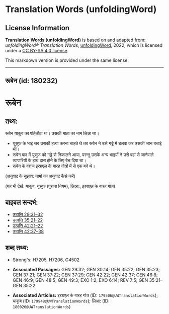 # Translation Words (unfoldingWord)

## License Information

**Translation Words (unfoldingWord)** is based on and adapted from: _unfoldingWord® Translation Words_, [unfoldingWord](https://unfoldingword.org/utw), 2022, which is licensed under a [CC BY-SA 4.0 license](https://creativecommons.org/licenses/by-sa/4.0/legalcode.en).

This markdown version is provided under the same license.



--------------------------------

## रूबेन (id: 180232)

रूबेन
=====

तथ्य:
-----

रूबेन याकूब का पहिलौठा था। उसकी माता का नाम लिआ था।

* यूसुफ के भाई जब उसकी हत्या करना चाहते थे तब रूबेन ने उसे गड्ढे में डलवा कर उसकी जान बचाई थी।
* रूबेन बाद में यूसुफ को गड्ढे से निकालने आया, परन्तु उसके अन्य भाइयों ने उसे वहां से जानेवाले व्यापारियों के हाथ दास होने के लिए बेच दिया था।
* रूबेन के वंशज इस्राएल के बारह गोत्रों में से एक बने थे।

(अनुवाद के सुझाव: नामों का अनुवाद कैसे करें)

(यह भी देखें: याकूब, यूसुफ (पुराना नियम), लिआ:, इस्राएल के बारह गोत्र)

बाइबल सन्दर्भ:
--------------

* [उत्पत्ति 29:31–32](https://ref.ly/Gen29:31-Gen29:32)
* [उत्पत्ति 35:21–22](https://ref.ly/Gen35:21-Gen35:22)
* [उत्पत्ति 42:21–22](https://ref.ly/Gen42:21-Gen42:22)
* [उत्पत्ति 42:37–38](https://ref.ly/Gen42:37-Gen42:38)

शब्द तथ्य:
----------

* Strong's: H7205, H7206, G4502

* **Associated Passages:** GEN 29:32; GEN 30:14; GEN 35:22; GEN 35:23; GEN 37:21; GEN 37:22; GEN 37:29; GEN 42:22; GEN 42:37; GEN 46:8; GEN 46:9; GEN 48:5; GEN 49:3; EXO 1:2; EXO 6:14; REV 7:5; GEN 35:21–GEN 35:22
* **Associated Articles:** इस्राएल के बारह गोत्र (ID: `179506@UWTranslationWords`); याकूब (ID: `179948@UWTranslationWords`); लिआ: (ID: `180026@UWTranslationWords`)

